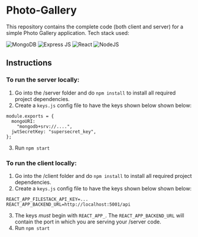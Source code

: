 # Photo-Gallery

This repository contains the complete code (both client and server) for a simple Photo Gallery application.
Tech stack used:

![MongoDB](https://img.shields.io/badge/MongoDB-4EA94B?style=for-the-badge&logo=mongodb&logoColor=white)
![Express JS](https://img.shields.io/badge/Express.js-000000?style=for-the-badge&logo=express&logoColor=white)
![React](https://img.shields.io/badge/React-20232A?style=for-the-badge&logo=react&logoColor=61DAFB "React")
![NodeJS](https://img.shields.io/badge/Node.js-339933?style=for-the-badge&logo=nodedotjs&logoColor=white)

## Instructions

### To run the server locally:
1. Go into the /server folder and do `npm install` to install all required project dependencies.
2. Create a `keys.js` config file to have the keys shown below shown below:
```
module.exports = {
  mongoURI:
    "mongodb+srv://....",
  jwtSecretKey: "supersecret_key",
};
```
3. Run `npm start` 

### To run the client locally:
1. Go into the /client folder and do `npm install` to install all required project dependencies.
2. Create a `keys.js` config file to have the keys shown below shown below:
```
REACT_APP_FILESTACK_API_KEY=...
REACT_APP_BACKEND_URL=http://localhost:5001/api
```
3. The keys *must* begin with `REACT_APP_`. The `REACT_APP_BACKEND_URL` will contain the port in which you are serving your /server code.
4. Run `npm start` 
